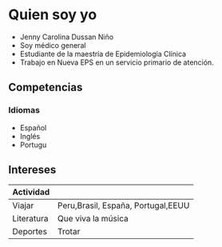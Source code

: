 
# Quien soy yo

* Jenny Carolina Dussan Niño 
* Soy médico general
* Estudiante de la maestría  de Epidemiología Clínica
* Trabajo en Nueva EPS en un servicio primario de atención. 

## Competencias

### Idiomas


* Español
* Inglés 
* Portugu


## Intereses


| Actividad |  |
| ------ | ------ |
| Viajar  |Peru,Brasil, España, Portugal,EEUU |
| Literatura| Que viva la música
| Deportes | Trotar|

